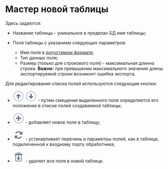 # Мастер новой таблицы

 Здесь задаются:

* Название таблицы - уникальное в пределах БД имя таблицы;

* Поля таблицы с указанием следующих параметров:
  * Имя поля в [допустимом формате](../../../data/datasetfieldoptions.md);
  * Тип данных поля;
  * Размер (только для строкового поля) - максимальная длинна строки. **Важно:** при превышении максимального значения длины экспортируемой строки возникнет ошибка экспорта.

Для редактирования списка полей используются следующие кнопки:

* ![](../../../media/app/icons/toolbar-18/top.svg) ![](../../../media/app/icons/toolbar-18/down.svg) - путем смещения выделенного поля определяется его положение в списке полей создаваемой таблицы;

* ![](../../../media/app/icons/toolbar-18/toolbar-18-27.svg) - добавляет новое поле в таблицу;

* ![](../../../media/app/icons/toolbar-18/toolbar-18-121.svg) - устанавливает перечень и параметры полей, как в таблице, подключенной к входному порту обработчика;

* ![](../../../media/app/icons/toolbar-18/toolbar-18-127.svg) - удаляет все поля в новой таблице.
